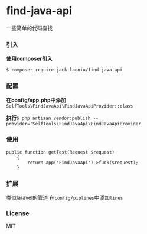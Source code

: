 # find-java-api
一些简单的代码查找
### 引入
**使用composer引入**

`$ composer require jack-laoniu/find-java-api`
### 配置
**在config/app.php中添加** `SelfTools\FindJavaApi\FindJavaApiProvider::class`

**执行**`$ php artisan vendor:publish --provider='SelfTools\FindJavaApi\FindJavaApiProvider`
### 使用
```
public function getTest(Request $request)
    {
        return app('FindJavaApi')->fuck($request);
    }
```
### 扩展
类似laravel的管道
在`config/piplines`中添加`lines`
### License
MIT
